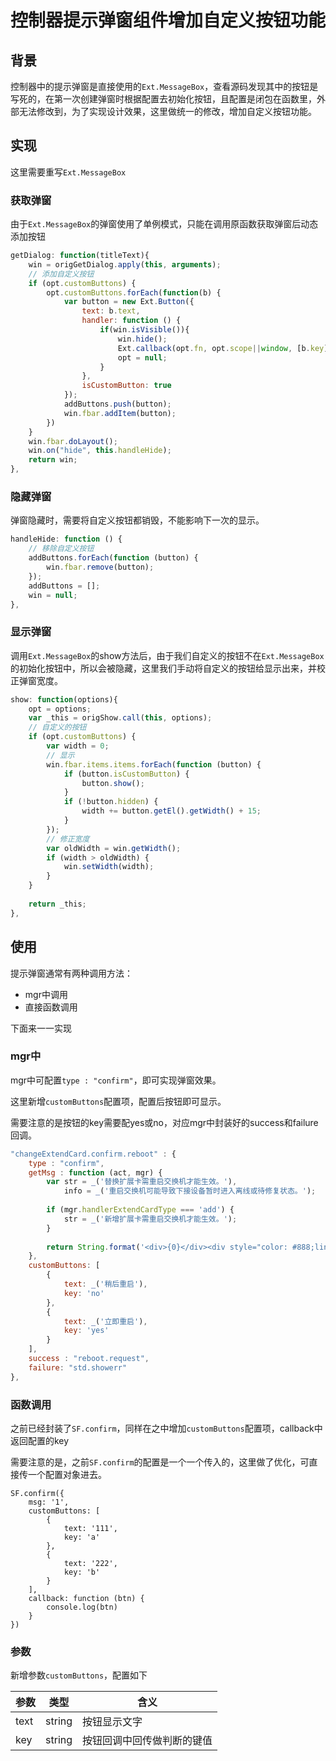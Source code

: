 # 控制器提示弹窗组件增加自定义按钮功能

## 背景

控制器中的提示弹窗是直接使用的`Ext.MessageBox`，查看源码发现其中的按钮是写死的，在第一次创建弹窗时根据配置去初始化按钮，且配置是闭包在函数里，外部无法修改到，为了实现设计效果，这里做统一的修改，增加自定义按钮功能。



## 实现

这里需要重写`Ext.MessageBox`

### 获取弹窗

由于`Ext.MessageBox`的弹窗使用了单例模式，只能在调用原函数获取弹窗后动态添加按钮

```js
getDialog: function(titleText){
    win = origGetDialog.apply(this, arguments);
    // 添加自定义按钮
    if (opt.customButtons) {
        opt.customButtons.forEach(function(b) {
            var button = new Ext.Button({
                text: b.text,
                handler: function () {
                    if(win.isVisible()){
                        win.hide();
                        Ext.callback(opt.fn, opt.scope||window, [b.key], 1);
                        opt = null;
                    }
                },
                isCustomButton: true
            });
            addButtons.push(button);
            win.fbar.addItem(button);
        })
    }
    win.fbar.doLayout();
    win.on("hide", this.handleHide);
    return win;
},
```



### 隐藏弹窗

弹窗隐藏时，需要将自定义按钮都销毁，不能影响下一次的显示。

```js
handleHide: function () {
    // 移除自定义按钮
    addButtons.forEach(function (button) {
        win.fbar.remove(button);
    });
    addButtons = [];
    win = null;
},
```



### 显示弹窗

调用`Ext.MessageBox`的show方法后，由于我们自定义的按钮不在`Ext.MessageBox`的初始化按钮中，所以会被隐藏，这里我们手动将自定义的按钮给显示出来，并校正弹窗宽度。

```js
show: function(options){
    opt = options;
    var _this = origShow.call(this, options);
    // 自定义的按钮
    if (opt.customButtons) {
        var width = 0;
        // 显示
        win.fbar.items.items.forEach(function (button) {
            if (button.isCustomButton) {
                button.show();
            }
            if (!button.hidden) {
                width += button.getEl().getWidth() + 15;
            }
        });
        // 修正宽度
        var oldWidth = win.getWidth();
        if (width > oldWidth) {
            win.setWidth(width);
        }
    }
    
    return _this;
},
```





## 使用

提示弹窗通常有两种调用方法：

* mgr中调用
* 直接函数调用

下面来一一实现



### mgr中

mgr中可配置`type : "confirm"`，即可实现弹窗效果。

这里新增`customButtons`配置项，配置后按钮即可显示。

需要注意的是按钮的key需要配yes或no，对应mgr中封装好的success和failure回调。

```js
"changeExtendCard.confirm.reboot" : {
    type : "confirm",
    getMsg : function (act, mgr) {
        var str = _('替换扩展卡需重启交换机才能生效。'),
            info = _('重启交换机可能导致下接设备暂时进入离线或待修复状态。');
        
        if (mgr.handlerExtendCardType === 'add') {
            str = _('新增扩展卡需重启交换机才能生效。');
        }
        
        return String.format('<div>{0}</div><div style="color: #888;line-height: 20px;">{1}</div>', str, info);
    },
    customButtons: [
        {
            text: _('稍后重启'),
            key: 'no'
        },
        {
            text: _('立即重启'),
            key: 'yes'
        }
    ],
    success : "reboot.request",
    failure: "std.showerr"
},
```



### 函数调用

之前已经封装了`SF.confirm`，同样在之中增加`customButtons`配置项，callback中返回配置的key

需要注意的是，之前`SF.confirm`的配置是一个一个传入的，这里做了优化，可直接传一个配置对象进去。

```js\
SF.confirm({
	msg: '1',
	customButtons: [
		{
			text: '111',
			key: 'a'
		},
		{
			text: '222',
			key: 'b'
		}
	],
	callback: function (btn) {
		console.log(btn)
	}
})
```



### 参数

新增参数`customButtons`，配置如下

| 参数 | 类型   | 含义                       |
| ---- | ------ | -------------------------- |
| text | string | 按钮显示文字               |
| key  | string | 按钮回调中回传做判断的键值 |

